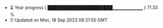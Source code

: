 - ⏳ Year progress { █████████████████████▁▁▁▁▁▁▁▁▁ } 71.33 %
- ⏰ Updated on Mon, 18 Sep 2023 08:21:55 GMT

